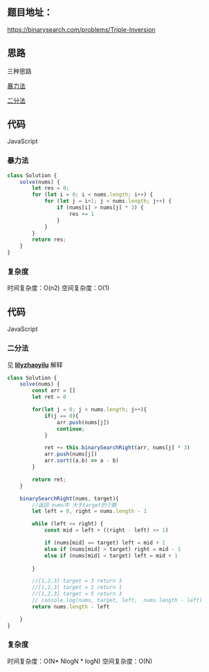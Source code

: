 ## 题目地址：

https://binarysearch.com/problems/Triple-Inversion



## 思路

三种思路

[暴力法](#暴力法)

[二分法](#二分法)



## 代码

JavaScript

### 暴力法

```javascript
class Solution {
    solve(nums) {
        let res = 0;
        for (let i = 0; i < nums.length; i++) {
            for (let j = i+1; j < nums.length; j++) {
                if (nums[i] > nums[j] * 3) {
                    res += 1
                }
            }
        }
        return res;
    }
}
```



### 复杂度

时间复杂度：O(n2)
空间复杂度：O(1)



## 代码

JavaScript

### 二分法

见 **[lilyzhaoyilu](https://github.com/lilyzhaoyilu)** 解释

```javascript
class Solution {
    solve(nums) {
        const arr = []
        let ret = 0

        for(let j = 0; j < nums.length; j++){
            if(j == 0){
                arr.push(nums[j])
                continue;
            }

            ret += this.binarySearchRight(arr, nums[j] * 3)
            arr.push(nums[j])
            arr.sort((a,b) => a - b)
        }

        return ret;
    }

    binarySearchRight(nums, target){
        //返回 nums中 大于target的个数
        let left = 0, right = nums.length - 1

        while (left <= right) {
            const mid = left + ((right - left) >> 1)

            if (nums[mid] == target) left = mid + 1
            else if (nums[mid] > target) right = mid - 1
            else if (nums[mid] < target) left = mid + 1
        
        }

        //[1,2,3] target = 3 return 3
        //[1,2,3] target = 1 return 1
        //[1,2,3] target = 5 return 3
        // console.log(nums, target, left,  nums.length - left)
        return nums.length - left

    }
}
```



### 复杂度

时间复杂度：O(N* NlogN * logN)
空间复杂度：O(N)

